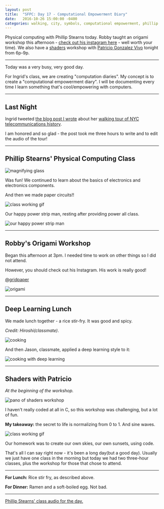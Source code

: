 ```yaml
---
layout: post
title:  "SFPC: Day 17 - Computational Empowerment Diary"
date:   2016-10-26 15:00:00 -0400
categories: walking, city, symbols, computational empowerment, phillip stearns, paper circuits, robby kraft, origami, patricio vivo gonzalez, shaders
---
```


Physical computing with Phillip Stearns today. Robby taught an origami workshop this afternoon - [check out his instagram here](https://www.instagram.com/gridpaper/) - well worth your time). We also have a [shaders](https://thebookofshaders.com/) workshop with [Patricio Gonzalez Vivo](http://patriciogonzalezvivo.com/) tonight from 6p-9p.

-----

Today was a very busy, very good day.

For Ingrid's class, we are creating "computation diaries". My concept is to create a "computational empowerment diary". I will be documenting every time I learn something that's cool/empowering with computers.

-----

<h2>Last Night</h2>

Ingrid tweeted [the blog post I wrote](https://alexdwagner.github.io/Ingrid-ARCH-Walking-Tour/) about her [walking tour of NYC telecommunications history](https://twitter.com/lifewinning/status/790652064141602816).

I am honored and so glad - the post took me three hours to write and to edit the audio of the tour!

-----

<h2>Phillip Stearns' Physical Computing Class</h2>

![magnifying glass](/assets/sfpc-images/IMG_4992.jpg)

Was fun! We continued to learn about the basics of electronics and electronics components.

And then we made paper circuits!!

![class working gif](/assets/sfpc-images/IMG_4999.gif)

Our happy power strip man, resting after providing power all class.

![our happy power strip man](/assets/sfpc-images/IMG_5003.jpg)

-----

<h2>Robby's Origami Workshop</h2>

Began this afternoon at 3pm. I needed time to work on other things so I did not attend.

However, you should check out his Instagram. His work is really good!

[@gridpaper](https://www.instagram.com/gridpaper/)

![origami](/assets/sfpc-images/IMG_5007.jpg)

-----

<h2>Deep Learning Lunch</h2>

We made lunch together - a rice stir-fry. It was good and spicy.

*Credit: Hiroshi(classmate)*.

![cooking](/assets/sfpc-images/102616cooking.jpg)

And then Jason, classmate, applied a deep learning style to it:

![cooking with deep learning](/assets/sfpc-images/102616cooking_DL.jpg)

-----

<h2>Shaders with Patricio</h2>

*At the beginning of the workshop.*

![pano of shaders workshop](/assets/sfpc-images/IMG_5024.jpg)

I haven't really coded at all in C, so this workshop was challenging, but a lot of fun.

**My takeaway:** the secret to life is normalizing from 0 to 1. And sine waves.

![class working gif](/assets/sfpc-images/IMG_5026.gif)

Our homework was to create our own skies, our own sunsets, using code.

That's all I can say right now - it's been a long day(but a good day). Usually we just have one class in the morning but today we had two three-hour classes, plus the workshop for those that chose to attend.

-----

**For Lunch:** Rice stir fry, as described above.

**For Dinner:** Ramen and a soft-boiled egg. Not bad.

-----

[Phillip Stearns' class audio for the day.](https://www.dropbox.com/s/iekxef4ewyi0hud/10262016%20-%20Phillip%20Stearns%20Class.m4a?dl=0)
